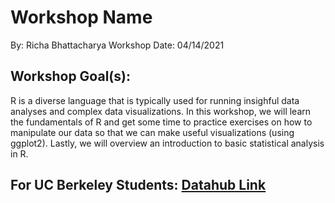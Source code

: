 # Workshop Name
By: Richa Bhattacharya
Workshop Date: 04/14/2021

## Workshop Goal(s): 
R is a diverse language that is typically used for running insighful data analyses and complex data visualizations. In this workshop, we will learn the fundamentals of R and get some time to practice exercises on how to manipulate our data so that we can make useful visualizations (using ggplot2). Lastly, we will overview an introduction to basic statistical analysis in R.

## For UC Berkeley Students: [Datahub Link](https://datahub.berkeley.edu/hub/user-redirect/git-sync?repo=https://github.com/ds-peer-consulting/introduction-to-r-workshop&branch=main&subpath=Intro-to-R-Framingham.ipynb)
